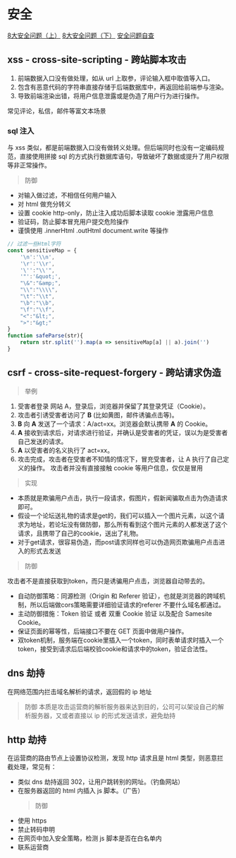 # 安全

[8大安全问题（上）](https://zhuanlan.zhihu.com/p/30649102)
[8大安全问题（下）](https://www.cnblogs.com/botoo/p/8182236.html)
[安全问题自查](https://zhuanlan.zhihu.com/p/161009640)
## xss - cross-site-scripting - 跨站脚本攻击

1. 前端数据入口没有做处理，如从 url 上取参，评论输入框中取值等入口。
2. 包含有恶意代码的字符串直接存储于后端数据库中，再返回给前端参与渲染。
3. 导致前端渲染出错，将用户信息泄露或是伪造了用户行为进行操作。

常见评论，私信，邮件等富文本场景

### sql 注入

与 xss 类似，都是前端数据入口没有做转义处理。但后端同时也没有一定编码规范，直接使用拼接 sql 的方式执行数据库语句，导致破坏了数据或提升了用户权限等非正常操作。

> 防御

- 对输入做过滤，不相信任何用户输入
- 对 html 做充分转义
- 设置 cookie http-only，防止注入成功后脚本读取 cookie 泄露用户信息
- 验证码，防止脚本冒充用户提交危险操作
- 谨慎使用 .innerHtml .outHtml document.write 等操作

```js
// 过滤一些Html字符
const sensitiveMap = {
    '\n':'\\n',
    '\r':'\\r',
    '\'':"\\'",
    '"':'&quot;',
    "\&":"&amp;",
    "\\":"\\\\",
    "\t":"\\t",
    "\b":"\\b",
    "\f":"\\f",
    "<":"&lt;",
    ">":"&gt;"
}
function safeParse(str){
    return str.split('').map(a => sensitiveMap[a] || a).join('')
}
```

## csrf - cross-site-request-forgery - 跨站请求伪造
> 举例
1. 受害者登录 网站 A，登录后，浏览器并保留了其登录凭证（Cookie）。
2. 攻击者引诱受害者访问了 **B** (比如黄图，邮件诱骗点击等)。
3. **B** 向 **A** 发送了一个请求：A/act=xx。浏览器会默认携带 **A** 的 Cookie。
4. **A** 接收到请求后，对请求进行验证，并确认是受害者的凭证，误以为是受害者自己发送的请求。
5. **A** 以受害者的名义执行了 act=xx。
6. 攻击完成，攻击者在受害者不知情的情况下，冒充受害者，让 A 执行了自己定义的操作。
   攻击者并没有直接接触 cookie 等用户信息，仅仅是冒用

> 实现
- 本质就是欺骗用户点击，执行一段请求，假图片，假新闻骗取点击为伪造请求即可。
- 假设一个论坛送礼物的请求是get的，我们可以插入一个图片元素，以这个请求为地址，若论坛没有做防御，那么所有看到这个图片元素的人都发送了这个请求，且携带了自己的cookie，送出了礼物。
- 对于get请求，很容易伪造，而post请求同样也可以伪造网页欺骗用户点击进入的形式去发送 

> 防御

攻击者不是直接获取到token，而只是诱骗用户点击，浏览器自动带去的。

- 自动防御策略：同源检测（Origin 和 Referer 验证），也就是浏览器的跨域机制，所以后端做cors策略需要详细验证请求的referer 不要什么域名都通过。
- 主动防御措施：Token 验证 或者 双重 Cookie 验证 以及配合 Samesite Cookie。
- 保证页面的幂等性，后端接口不要在 GET 页面中做用户操作。
- 双token机制，服务端在cookie里插入一个token，同时表单请求时插入一个token，接受到请求后后端校验cookie和请求中的token，验证合法性。

## dns 劫持

在网络范围内拦击域名解析的请求，返回假的 ip 地址

> 防御
> 本质是攻击运营商的解析服务器来达到目的，公司可以架设自己的解析服务器，又或者直接以 ip 的形式发送请求，避免劫持

## http 劫持

在运营商的路由节点上设置协议检测，发现 http 请求且是 html 类型，则恶意拦截处理，常见有：

- 类似 dns 劫持返回 302，让用户跳转别的网址。（钓鱼网站）
- 在服务器返回的 html 内插入 js 脚本。（广告）
  > 防御
- 使用 https
- 禁止转码申明
- 在网页中加入安全策略，检测 js 脚本是否在白名单内
- 联系运营商
